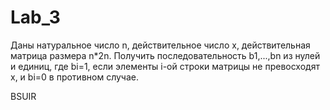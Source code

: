 # Lab_3

Даны натуральное число n, действительное число x, действительная
матрица размера n*2n. Получить последовательность b1,...,bn из нулей и
единиц, где bi=1, если элементы i-ой строки матрицы не превосходят x, и bi=0 в
противном случае.

BSUIR
